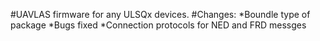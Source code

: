 #UAVLAS firmware for any ULSQx devices.
#Changes: 
*Boundle type of package
*Bugs fixed
*Connection protocols for NED and FRD messges
